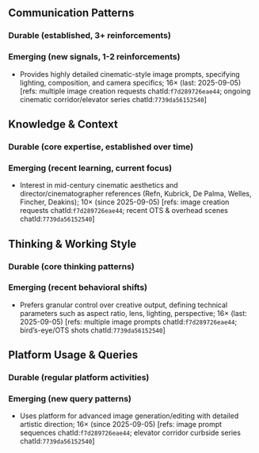 ## Communication Patterns
### Durable (established, 3+ reinforcements)

### Emerging (new signals, 1-2 reinforcements)
- Provides highly detailed cinematic-style image prompts, specifying lighting, composition, and camera specifics; 16× (last: 2025-09-05) [refs: multiple image creation requests chatId:`f7d289726eae44`; ongoing cinematic corridor/elevator series chatId:`7739da56152540`]

## Knowledge & Context
### Durable (core expertise, established over time)

### Emerging (recent learning, current focus)
- Interest in mid-century cinematic aesthetics and director/cinematographer references (Refn, Kubrick, De Palma, Welles, Fincher, Deakins); 10× (since 2025-09-05) [refs: image creation requests chatId:`f7d289726eae44`; recent OTS & overhead scenes chatId:`7739da56152540`]

## Thinking & Working Style
### Durable (core thinking patterns)

### Emerging (recent behavioral shifts)
- Prefers granular control over creative output, defining technical parameters such as aspect ratio, lens, lighting, perspective; 16× (last: 2025-09-05) [refs: multiple image prompts chatId:`f7d289726eae44`; bird’s-eye/OTS shots chatId:`7739da56152540`]

## Platform Usage & Queries
### Durable (regular platform activities)

### Emerging (new query patterns)
- Uses platform for advanced image generation/editing with detailed artistic direction; 16× (since 2025-09-05) [refs: image prompt sequences chatId:`f7d289726eae44`; elevator corridor curbside series chatId:`7739da56152540`]